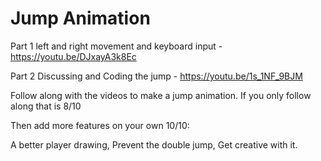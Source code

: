 # Jump Animation

Part 1 left and right movement and keyboard input - 
https://youtu.be/DJxayA3k8Ec
 

Part 2 Discussing and Coding the jump -
https://youtu.be/1s_1NF_9BJM
 

Follow along with the videos to make a jump animation. If you only follow along that is 8/10

Then add more features on your own 10/10:

A better player drawing,
Prevent the double jump,
Get creative with it.